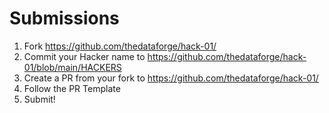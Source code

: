 # Submissions

1. Fork https://github.com/thedataforge/hack-01/
2. Commit your Hacker name to https://github.com/thedataforge/hack-01/blob/main/HACKERS
3. Create a PR from your fork to https://github.com/thedataforge/hack-01/
4. Follow the PR Template
5. Submit!
